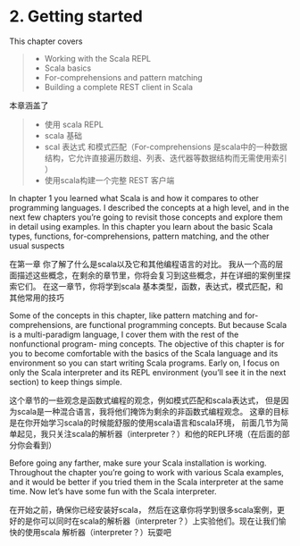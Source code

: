 # 2. Getting started

This chapter covers
>* Working with the Scala REPL
>* Scala basics
>* For-comprehensions and pattern matching
>* Building a complete REST client in Scala

本章涵盖了
>* 使用 scala REPL
>* scala 基础
>* scal 表达式 和模式匹配（For-comprehensions 是scala中的一种数据结构，它允许直接遍历数组、列表、迭代器等数据结构而无需使用索引 ）
>* 使用scala构建一个完整 REST 客户端

In chapter 1 you learned what Scala is and how it compares to other programming
languages. I described the concepts at a high level, and in the next few chapters
you’re going to revisit those concepts and explore them in detail using examples. In
this chapter you learn about the basic Scala types, functions, for-comprehensions,
pattern matching, and the other usual suspects

在第一章 你了解了什么是scala以及它和其他编程语言的对比。
我从一个高的层面描述这些概念，在剩余的章节里，你将会复习到这些概念，并在详细的案例里探索它们。
在这一章节，你将学到scala 基本类型，函数，表达式，模式匹配，和其他常用的技巧

Some of the concepts in this chapter, like pattern matching and for-
comprehensions, are functional programming concepts. But because Scala is a
multi-paradigm language, I cover them with the rest of the nonfunctional program-
ming concepts. The objective of this chapter is for you to become comfortable with
the basics of the Scala language and its environment so you can start writing Scala
programs. Early on, I focus on only the Scala interpreter and its REPL environment
(you’ll see it in the next section) to keep things simple.

这个章节的一些观念是函数式编程的观念，例如模式匹配和scala表达式，
但是因为scala是一种混合语言，我将他们掩饰为剩余的非函数式编程观念。
这章的目标是在你开始学习scala的时候能舒服的使用scala语言和scala环境，
前面几节为简单起见，我只关注scala的解析器（interpreter？）和他的REPL环境（在后面的部分你会看到）

Before going any farther, make sure your Scala installation is working. Throughout
the chapter you’re going to work with various Scala examples, and it would be better if
you tried them in the Scala interpreter at the same time. Now let’s have some fun with
the Scala interpreter.

在开始之前，确保你已经安装好scala，
然后在这章你将学到很多scala案例，更好的是你可以同时在scala的解析器（interpreter？）上实验他们。现在让我们愉快的使用scala 解析器（interpreter？）玩耍吧

